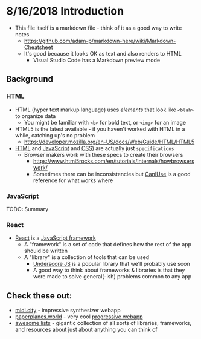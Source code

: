 8/16/2018 Introduction
================================================================================

- This file itself is a markdown file - think of it as a good way to write notes
  - https://github.com/adam-p/markdown-here/wiki/Markdown-Cheatsheet
  - It's good because it looks OK as text and also renders to HTML
    - Visual Studio Code has a Markdown preview mode

Background
--------------------------------------------------------------------------------

### HTML

- HTML (hyper text markup language) uses *elements* that look like `<blah>` to organize data
  - You might be familiar with `<b>` for bold text, or `<img>` for an image
- HTML5 is the latest available - if you haven't worked with HTML in a while, catching up's no problem
    - https://developer.mozilla.org/en-US/docs/Web/Guide/HTML/HTML5
- [HTML](https://www.w3.org/TR/html5/) and [JavaScript](https://developer.mozilla.org/en-US/docs/Web/JavaScript/Language_Resources) and [CSS](https://www.w3.org/TR/2011/REC-CSS2-20110607/)) are actually just `specifications`
  - Browser makers work with these specs to create their browsers
    - https://www.html5rocks.com/en/tutorials/internals/howbrowserswork/
    - Sometimes there can be inconsistencies but [CanIUse](https://caniuse.com/) is a good reference for what works where

### JavaScript

TODO: Summary

### React

- [React](https://reactjs.org/) is a [JavaScript framework](https://en.wikipedia.org/wiki/JavaScript_framework)
  - A "framework" is a set of code that defines how the rest of the app should be written
  - A "library" is a collection of tools that can be used 
    - [Underscore JS](https://underscorejs.org/) is a popular library that we'll probably use soon
    - A good way to think about frameworks & libraries is that they were made to solve general(-ish) problems common to any app

Check these out:
--------------------------------------------------------------------------------
- [midi.city](https://midi.city/) - impressive synthesizer webapp
- [paperplanes.world](http://paperplanes.world/) - very cool [progressive webapp](https://hackernoon.com/progressive-web-apps-the-next-step-in-web-app-development-372235bf9a99)
- [awesome lists](https://github.com/sindresorhus/awesome) - gigantic collection of all sorts of libraries, frameworks, and resources about just about anything you can think of
